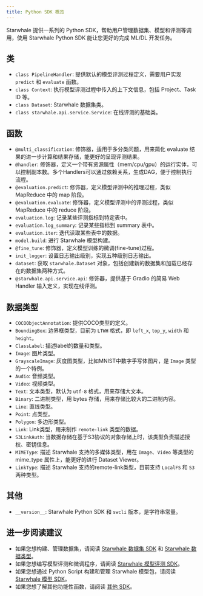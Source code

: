 ```yaml
---
title: Python SDK 概览
---
```


Starwhale 提供一系列的 Python SDK，帮助用户管理数据集、模型和评测等调用，使用 Starwhale Python SDK 能让您更好的完成 ML/DL 开发任务。

## 类

- `class PipelineHandler`: 提供默认的模型评测过程定义，需要用户实现 `predict` 和 `evaluate` 函数。
- `class Context`: 执行模型评测过程中传入的上下文信息，包括 Project、Task ID 等。
- `class Dataset`: Starwhale 数据集类。
- `class starwhale.api.service.Service`: 在线评测的基础类。

## 函数

- `@multi_classification`: 修饰器，适用于多分类问题，用来简化 evaluate 结果的进一步计算和结果存储，能更好的呈现评测结果。
- `@handler`: 修饰器，定义一个带有资源属性（mem/cpu/gpu）的运行实体，可以控制副本数。多个Handlers可以通过依赖关系，生成DAG，便于控制执行流程。
- `@evaluation.predict`: 修饰器，定义模型评测中的推理过程，类似 MapReduce 中的 map 阶段。
- `@evaluation.evaluate`: 修饰器，定义模型评测中的评测过程，类似 MapReduce 中的 reduce 阶段。
- `evaluation.log`: 记录某些评测指标到特定表中。
- `evaluation.log_summary`: 记录某些指标到 summary 表中。
- `evaluation.iter`: 迭代读取某些表中的数据。
- `model.build`: 进行 Starwhale 模型构建。
- `@fine_tune`: 修饰器，定义模型训练的微调(fine-tune)过程。
- `init_logger`: 设置日志输出级别，实现五种级别日志输出。
- `dataset`: 获取 `starwhale.Dataset` 对象，包括创建新的数据集和加载已经存在的数据集两种方式。
- `@starwhale.api.service.api`: 修饰器，提供基于 Gradio 的简易 Web Handler 输入定义，实现在线评测。

## 数据类型

- `COCOObjectAnnotation`: 提供COCO类型的定义。
- `BoundingBox`: 边界框类型，目前为 `LTWH` 格式，即 `left_x`, `top_y`, `width` 和 `height`。
- `ClassLabel`: 描述label的数量和类型。
- `Image`: 图片类型。
- `GrayscaleImage`: 灰度图类型，比如MNIST中数字手写体图片，是 `Image` 类型的一个特例。
- `Audio`: 音频类型。
- `Video`: 视频类型。
- `Text`: 文本类型，默认为 `utf-8` 格式，用来存储大文本。
- `Binary`: 二进制类型，用 bytes 存储，用来存储比较大的二进制内容。
- `Line`: 直线类型。
- `Point`: 点类型。
- `Polygon`: 多边形类型。
- `Link`: Link类型，用来制作 `remote-link` 类型的数据。
- `S3LinkAuth`: 当数据存储在基于S3协议的对象存储上时，该类型负责描述授权、密钥信息。
- `MIMEType`: 描述 Starwhale 支持的多媒体类型，用在 `Image`、`Video` 等类型的 mime_type 属性上，能更好的进行 Dataset Viewer。
- `LinkType`: 描述 Starwhale 支持的remote-link类型，目前支持 `LocalFS` 和 `S3` 两种类型。

## 其他

- `__version__`: Starwhale Python SDK 和 `swcli` 版本，是字符串常量。

## 进一步阅读建议

- 如果您想构建、管理数据集，请阅读 [Starwhale 数据集 SDK](dataset) 和 [Starwhale 数据类型](type)。
- 如果您想编写模型评测和微调程序，请阅读 [Starwhale 模型评测 SDK](evaluation)。
- 如果您想通过 Python Script 构建和管理 Starwhale 模型包，请阅读 [Starwhale 模型 SDK](model)。
- 如果您想了解其他功能性函数，请阅读 [其他 SDK](other)。

